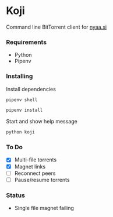 # Koji
Command line BitTorrent client for [nyaa.si](https://nyaa.si/)

### Requirements
* Python
* Pipenv

### Installing
Install dependencies
```sh
pipenv shell

pipenv install
```

Start and show help message
```sh
python koji
```

### To Do
* [x] Multi-file torrents
* [x] Magnet links
* [ ] Reconnect peers
* [ ] Pause/resume torrents

### Status
* Single file magnet failing
